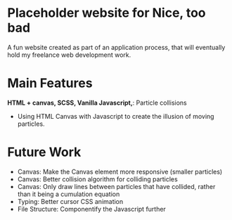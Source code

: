 # Placeholder website for Nice, too bad
A fun website created as part of an application process, that will eventually hold my freelance web development work.

# Main Features
**HTML + canvas, SCSS, Vanilla Javascript,**: Particle collisions
- Using HTML Canvas with Javascript to create the illusion of moving particles.

# Future Work
- Canvas: Make the Canvas element more responsive (smaller particles)
- Canvas: Better collision algorithm for colliding particles
- Canvas: Only draw lines between particles that have collided, rather than it being a cumulation equation
- Typing: Better cursor CSS animation
- File Structure: Componentify the Javascript further
